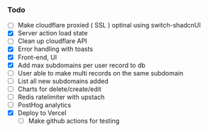 ### Todo

- [ ] Make cloudflare proxied ( SSL ) optinal using switch-shadcnUI
- [x] Server action load state
- [ ] Clean up cloudflare API
- [x] Error handling with toasts
- [x] Front-end, UI
- [x] Add max subdomains per user record to db
- [ ] User able to make multi records on the same subdomain
- [ ] List all new subdomains added
- [ ] Charts for delete/create/edit
- [ ] Redis ratelimiter with upstach
- [ ] PostHog analytics
- [x] Deploy to Vercel
  - [ ] Make github actions for testing
